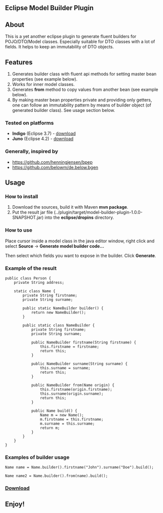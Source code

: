 ## Eclipse Model Builder Plugin

## About

This is a yet another eclipse plugin to generate fluent builders for POJO/DTO/Model classes. Especially suitable for DTO classes with a lot of fields. It helps to keep an immutability of DTO objects.

## Features
1. Generates builder class with fluent api methods for setting master bean properties (see example below).
1. Works for inner model classes.
1. Generates **from** method to copy values from another bean  (see example below).
1. By making master bean properties private and providing only getters, one can follow an immutability pattern by means of builder object (of generated builder class). See usage section below.

### Tested on platforms
 - **Indigo** (Eclipse 3.7) - [download](https://github.com/gd-sviatoslav/eclipse-model-builder-plugin/blob/master/downloads/model-builder-plugin-1.0.0-SNAPSHOT.jar?raw=true)
 - **Juno** (Eclipse 4.2) - [download](https://github.com/gd-sviatoslav/eclipse-model-builder-plugin/blob/master/downloads/model-builder-plugin-1.0.0-SNAPSHOT.jar?raw=true)

### Generally, inspired by
 - https://github.com/henningjensen/bpep
 - https://github.com/belowm/de.below.bgen

## Usage

### How to install
1. Download the sources, build it with Maven __mvn package__.
1. Put the result jar file (../plugin/target/model-builder-plugin-1.0.0-SNAPSHOT.jar) into the __eclipse/dropins__ directory.

### How to use

Place cursor inside a model class in the java editor window, right click and select **Source** -> **Generate model builder code...**

Then select which fields you want to expose in the builder. Click **Generate**.

### Example of the result
```
public class Person {
    private String address;

    static class Name {
        private String firstname;
        private String surname;

        public static NameBuilder builder() {
            return new NameBuilder();
        }

        public static class NameBuilder {
            private String firstname;
            private String surname;

            public NameBuilder firstname(String firstname) {
                this.firstname = firstname;
                return this;
            }

            public NameBuilder surname(String surname) {
                this.surname = surname;
                return this;
            }

            public NameBuilder from(Name origin) {
                this.firstname(origin.firstname);
                this.surname(origin.surname);
                return this;
            }

            public Name build() {
                Name m = new Name();
                m.firstname = this.firstname;
                m.surname = this.surname;
                return m;
            }
        }
    }
}
```

### Examples of builder usage
```
Name name = Name.builder().firstname("John").surname("Doe").build();
```
```
Name name2 = Name.builder().from(name).build();
```
### [Download](https://github.com/gd-sviatoslav/eclipse-model-builder-plugin/blob/master/downloads/model-builder-plugin-1.0.0-SNAPSHOT.jar?raw=true)
## Enjoy!
